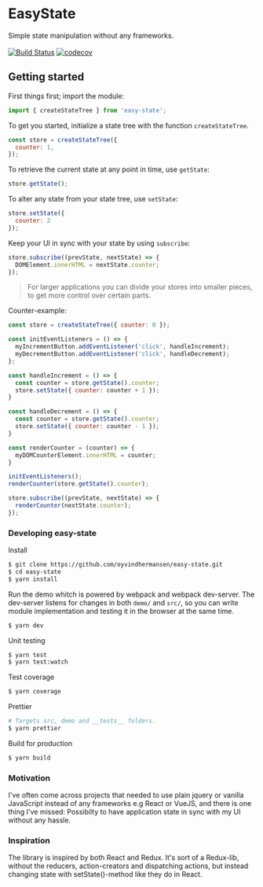 # EasyState
Simple state manipulation without any frameworks.
<br><br>
[![Build Status](https://travis-ci.org/oyvindhermansen/easy-state.svg?branch=master)](https://travis-ci.org/oyvindhermansen/easy-state) [![codecov](https://codecov.io/gh/oyvindhermansen/easy-state/branch/master/graph/badge.svg)](https://codecov.io/gh/oyvindhermansen/easy-state)

## Getting started
First things first; import the module:
```js
import { createStateTree } from 'easy-state';
```
To get you started, initialize a state tree with the function `createStateTree`.
```js
const store = createStateTree({
  counter: 1,
});
```
To retrieve the current state at any point in time, use `getState`:
```js
store.getState();
```
To alter any state from your state tree, use `setState`:
```js
store.setState({
  counter: 2
});
```
Keep your UI in sync with your state by using `subscribe`:
```js
store.subscribe((prevState, nextState) => {
  DOMElement.innerHTML = nextState.counter;
});
```

> For larger applications you can divide your stores into
> smaller pieces, to get more control over certain parts.

Counter-example:
```js
const store = createStateTree({ counter: 0 });

const initEventListeners = () => {
  myIncrementButton.addEventListener('click', handleIncrement);
  myDecrementButton.addEventListener('click', handleDecrement);
};

const handleIncrement = () => {
  const counter = store.getState().counter;
  store.setState({ counter: counter + 1 });
}

const handleDecrement = () => {
  const counter = store.getState().counter;
  store.setState({ counter: counter - 1 });
}

const renderCounter = (counter) => {
  myDOMCounterElement.innerHTML = counter;
}

initEventListeners();
renderCounter(store.getState().counter);

store.subscribe((prevState, nextState) => {
  renderCounter(nextState.counter);
});
```

### Developing easy-state

Install
```sh
$ git clone https://github.com/oyvindhermansen/easy-state.git
$ cd easy-state
$ yarn install
```

Run the demo whitch is powered by webpack and webpack dev-server.
The dev-server listens for changes in both `demo/` and `src/`, so you can write module implementation and testing it in the browser at the same time.
```sh
$ yarn dev
```

Unit testing
```sh
$ yarn test
$ yarn test:watch
```

Test coverage
```sh
$ yarn coverage
```

Prettier
```sh
# Targets src, demo and __tests__ folders.
$ yarn prettier
```

Build for production
```sh
$ yarn build
```


### Motivation
I've often come across projects that needed to use plain jquery or vanilla JavaScript instead of any frameworks e.g React or VueJS, and there is one thing I've missed: Possibilty to have application state in sync with my UI without any hassle.

### Inspiration
The library is inspired by both React and Redux. It's sort of a Redux-lib, without the reducers, action-creators and dispatching actions, but instead changing state with setState()-method like they do in React.
